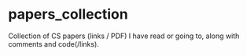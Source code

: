 # papers_collection
Collection of CS papers (links / PDF) I have read or going to, along with comments and code(/links).
